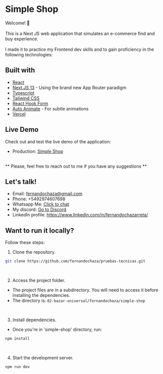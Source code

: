 # Simple Shop

Welcome! 👋  
<br>
This is a Next JS web application that simulates an e-commerce find and buy experience.  
<br>
I made it to practice my Frontend dev skills and to gain proficiency in the following technologies:

## Built with

- [React](https://reactjs.org/)
- [Next.JS 13](https://nextjs.org/docs/app) - Using the brand new App Router paradigm
- [Typescript](https://www.typescriptlang.org/)
- [Tailwind CSS](https://tailwindcss.com/)
- [React Hook Form](https://react-hook-form.com/)
- [Auto Animate](https://auto-animate.formkit.com/) - For subtle animations
- [Vercel](https://vercel.com/)

## Live Demo

Check out and test the live demo of the application:

- Production: [Simple Shop](https://simple-shop-nine.vercel.app/)

<br> 
** Please, feel free to reach out to me if you have any suggestions **

## Let's talk!

* Email: fernandochaza@gmail.com
* Phone: +5492974607698
* Whatsapp Me: [Click to chat](https://wa.me/5492974607698) 
* My discord: [Go to Discord](https://discord.com/users/413889897909321729)
* LinkedIn profile: https://www.linkedin.com/in/fernandochazarreta/

## Want to run it locally?

Follow these steps:
<br>

1. Clone the repository.

```bash
git clone https://github.com/fernandochaza/pruebas-tecnicas.git
```

<br>

2. Access the project folder.

- The project files are in a subdirectory. You will need to access it before installing the dependencies.
- The directory is: `02-bazar-universal/fernandochaza/simple-shop` 

<br>

3. Install dependencies.

- Once you're in 'simple-shop' directory, run:
```bash
npm install
```

<br>


4. Start the development server.
```bash
npm run dev
```